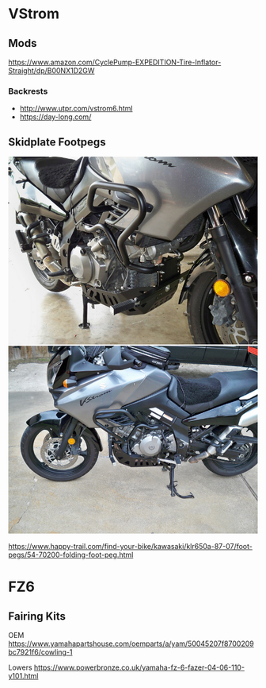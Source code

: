 <!-- TITLE: Motos -->
<!-- SUBTITLE: A quick summary of Motos -->

# VStrom
## Mods
https://www.amazon.com/CyclePump-EXPEDITION-Tire-Inflator-Straight/dp/B00NX1D2GW

### Backrests
* http://www.utpr.com/vstrom6.html
* https://day-long.com/

## Skidplate Footpegs
![1225114356 Ruuhj L](/uploads/1225114356-ruuhj-l.jpg "1225114356 Ruuhj L")
![1225114862 Jzeuc L](/uploads/1225114862-jzeuc-l.jpg "1225114862 Jzeuc L")

https://www.happy-trail.com/find-your-bike/kawasaki/klr650a-87-07/foot-pegs/54-70200-folding-foot-peg.html

# FZ6 
## Fairing Kits
OEM
https://www.yamahapartshouse.com/oemparts/a/yam/50045207f8700209bc7921f6/cowling-1

Lowers
https://www.powerbronze.co.uk/yamaha-fz-6-fazer-04-06-110-y101.html
